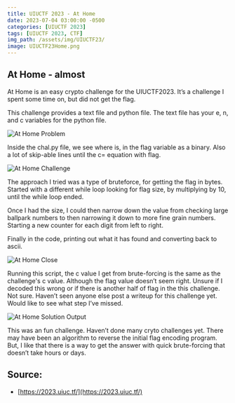 ```yaml
---
title: UIUCTF 2023 - At Home
date: 2023-07-04 03:00:00 -0500
categories: [UIUCTF 2023]
tags: [UIUCTF 2023, CTF]
img_path: /assets/img/UIUCTF23/
image: UIUCTF23Home.png
---
```


## At Home - almost

At Home is an easy crypto challenge for the UIUCTF2023. It’s a challenge I spent some time on, but did not get the flag.

This challenge provides a text file and python file. The text file has your e, n, and c variables for the python file.

![At Home Problem](AtHomeProblem.png)

Inside the chal.py file, we see where is, in the flag variable as a binary. Also a lot of skip-able lines until the c= equation with  flag.

![At Home Challenge](AtHomeChal.png)

The approach I tried was a type of bruteforce, for getting the flag in bytes. Started with a different while loop looking for flag size, by multiplying by 10, until the while loop ended. 

Once I had the size, I could then narrow down the value from checking large ballpark numbers to then narrowing it down to more fine grain numbers. Starting a new counter for each digit from left to right.

Finally in the code, printing out what it has found and converting back to ascii.

![At Home Close](AtHomeCloseSolution.png)

Running this script, the c value I get from brute-forcing is the same as the challenge's c value. Although the flag value doesn’t seem right. Unsure if I decoded this wrong or if there is another half of flag in the this challenge. Not sure. Haven’t seen anyone else post a writeup for this challenge yet. Would like to see what step I’ve missed.

![At Home Solution Output](AtHomeCloseSolOutput.png)

This was an fun challenge. Haven’t done many cryto challenges yet. There may have been an algorithm to reverse the initial flag encoding program. But, I like that there is a way to get the answer with quick brute-forcing that doesn’t take hours or days.

## Source: 

- [https://2023.uiuc.tf/](https://2023.uiuc.tf/)
